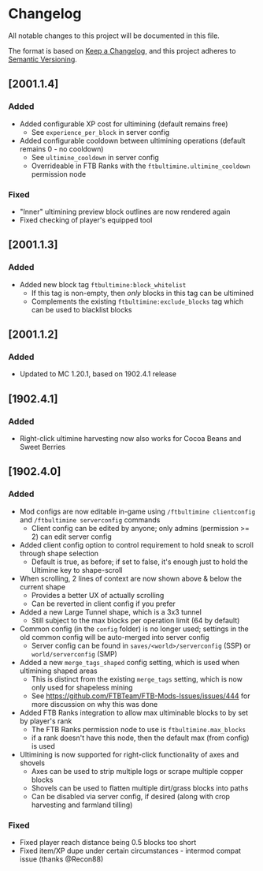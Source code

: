 # Changelog
All notable changes to this project will be documented in this file.

The format is based on [Keep a Changelog](https://keepachangelog.com/en/1.0.0/),
and this project adheres to [Semantic Versioning](https://semver.org/spec/v2.0.0.html).


## [2001.1.4]

### Added
* Added configurable XP cost for ultimining (default remains free)
  * See `experience_per_block` in server config
* Added configurable cooldown between ultimining operations (default remains 0 - no cooldown)
  * See `ultimine_cooldown` in server config
  * Overrideable in FTB Ranks with the `ftbultimine.ultimine_cooldown` permission node

### Fixed
* "Inner" ultimining preview block outlines are now rendered again
* Fixed checking of player's equipped tool

## [2001.1.3]

### Added
* Added new block tag `ftbultimine:block_whitelist`
  * If this tag is non-empty, then _only_ blocks in this tag can be ultimined
  * Complements the existing `ftbultimine:exclude_blocks` tag which can be used to blacklist blocks

## [2001.1.2]

### Added
* Updated to MC 1.20.1, based on 1902.4.1 release

## [1902.4.1]

### Added
* Right-click ultimine harvesting now also works for Cocoa Beans and Sweet Berries

## [1902.4.0]

### Added
* Mod configs are now editable in-game using `/ftbultimine clientconfig` and `/ftbultimine serverconfig` commands
  * Client config can be edited by anyone; only admins (permission >= 2) can edit server config
* Added client config option to control requirement to hold sneak to scroll through shape selection
  * Default is true, as before; if set to false, it's enough just to hold the Ultimine key to shape-scroll
* When scrolling, 2 lines of context are now shown above & below the current shape
  * Provides a better UX of actually scrolling
  * Can be reverted in client config if you prefer
* Added a new Large Tunnel shape, which is a 3x3 tunnel
  * Still subject to the max blocks per operation limit (64 by default)
* Common config (in the `config` folder) is no longer used; settings in the old common config will be auto-merged into server config 
  * Server config can be found in `saves/<world>/serverconfig` (SSP) or `world/serverconfig` (SMP)
* Added a new `merge_tags_shaped` config setting, which is used when ultimining shaped areas
  * This is distinct from the existing `merge_tags` setting, which is now only used for shapeless mining
  * See https://github.com/FTBTeam/FTB-Mods-Issues/issues/444 for more discussion on why this was done
* Added FTB Ranks integration to allow max ultiminable blocks to by set by player's rank
  * The FTB Ranks permission node to use is `ftbultimine.max_blocks`
  * if a rank doesn't have this node, then the default max (from config) is used
* Ultimining is now supported for right-click functionality of axes and shovels
  * Axes can be used to strip multiple logs or scrape multiple copper blocks
  * Shovels can be used to flatten multiple dirt/grass blocks into paths
  * Can be disabled via server config, if desired (along with crop harvesting and farmland tilling)

### Fixed
* Fixed player reach distance being 0.5 blocks too short
* Fixed item/XP dupe under certain circumstances - intermod compat issue (thanks @Recon88)
